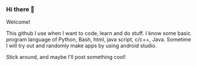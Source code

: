 ### Hi there 👋

Welcome!

This github I use when I want to code, learn and do stuff.
I know some basic program language of Python, Bash, html, java script, c/c++, Java.
Sometime I will try out and randomly make apps by using android studio.


Stick around, and maybe I'll post something cool!

<!--
**MegaExE/megaexe** is a ✨ _special_ ✨ repository because its `README.md` (this file) appears on your GitHub profile.

Here are some ideas to get you started:

- 🔭 I’m currently working on ...
- 🌱 I’m currently learning ...
- 👯 I’m looking to collaborate on ...
- 🤔 I’m looking for help with ...
- 💬 Ask me about ...
- 📫 How to reach me: ...
- 😄 Pronouns: ...
- ⚡ Fun fact: ...
-->
